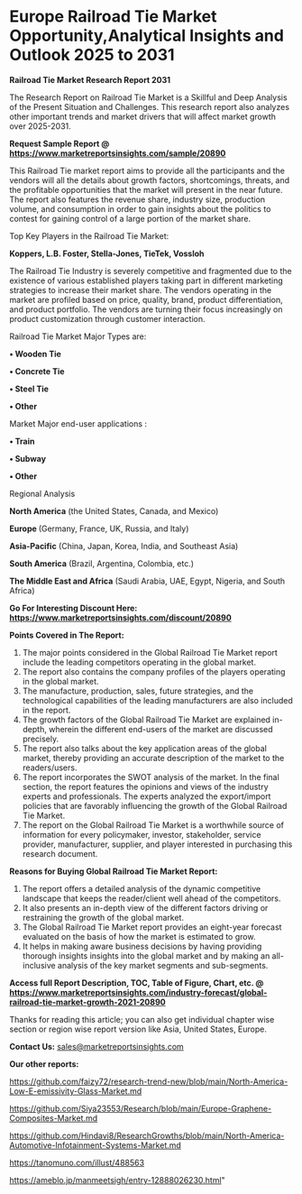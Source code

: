 # Europe Railroad Tie Market Opportunity,Analytical Insights and Outlook 2025 to 2031

<strong>Railroad Tie Market Research Report 2031</strong>

The Research Report on Railroad Tie Market is a Skillful and Deep Analysis of the Present Situation and Challenges. This research report also analyzes other important trends and market drivers that will affect market growth over 2025-2031.

<strong>Request Sample Report @ <a href=https://www.marketreportsinsights.com/sample/20890>https://www.marketreportsinsights.com/sample/20890</a></strong>

This Railroad Tie market report aims to provide all the participants and the vendors will all the details about growth factors, shortcomings, threats, and the profitable opportunities that the market will present in the near future. The report also features the revenue share, industry size, production volume, and consumption in order to gain insights about the politics to contest for gaining control of a large portion of the market share.

Top Key Players in the Railroad Tie Market:

<strong>Koppers, L.B. Foster, Stella-Jones, TieTek, Vossloh</strong>

The Railroad Tie Industry is severely competitive and fragmented due to the existence of various established players taking part in different marketing strategies to increase their market share. The vendors operating in the market are profiled based on price, quality, brand, product differentiation, and product portfolio. The vendors are turning their focus increasingly on product customization through customer interaction.

Railroad Tie Market Major Types are:

<strong>• Wooden Tie

• Concrete Tie

• Steel Tie

• Other</strong>

Market Major end-user applications :

<strong>• Train

• Subway

• Other</strong>

Regional Analysis

</u><strong><b>North America</b></strong> (the United States, Canada, and Mexico)

<strong><b>Europe </b></strong>(Germany, France, UK, Russia, and Italy)

<strong><b>Asia-Pacific</b></strong> (China, Japan, Korea, India, and Southeast Asia)

<strong><b>South America</b></strong> (Brazil, Argentina, Colombia, etc.)

<strong><b>The Middle East and Africa</b></strong> (Saudi Arabia, UAE, Egypt, Nigeria, and South Africa)

<strong>Go For Interesting Discount Here: <a href=https://www.marketreportsinsights.com/discount/20890>https://www.marketreportsinsights.com/discount/20890</a></strong>

<strong>Points Covered in The Report:</strong>
<ol>
  <li>The major points considered in the Global Railroad Tie Market report include the leading competitors operating in the global market.</li>
  <li>The report also contains the company profiles of the players operating in the global market.</li>
  <li>The manufacture, production, sales, future strategies, and the technological capabilities of the leading manufacturers are also included in the report.</li>
  <li>The growth factors of the Global Railroad Tie Market are explained in-depth, wherein the different end-users of the market are discussed precisely.</li>
  <li>The report also talks about the key application areas of the global market, thereby providing an accurate description of the market to the readers/users.</li>
  <li>The report incorporates the SWOT analysis of the market. In the final section, the report features the opinions and views of the industry experts and professionals. The experts analyzed the export/import policies that are favorably influencing the growth of the Global Railroad Tie Market.</li>
  <li>The report on the Global Railroad Tie Market is a worthwhile source of information for every policymaker, investor, stakeholder, service provider, manufacturer, supplier, and player interested in purchasing this research document.</li>
</ol>
<strong>Reasons for Buying Global Railroad Tie Market Report:</strong>

<ol>
  <li>The report offers a detailed analysis of the dynamic competitive landscape that keeps the reader/client well ahead of the competitors.</li>
  <li>It also presents an in-depth view of the different factors driving or restraining the growth of the global market.</li>
  <li>The Global Railroad Tie Market report provides an eight-year forecast evaluated on the basis of how the market is estimated to grow.</li>
  <li>It helps in making aware business decisions by having providing thorough insights insights into the global market and by making an all-inclusive analysis of the key market segments and sub-segments.</li>
</ol>
<strong>Access full Report Description, TOC, Table of Figure, Chart, etc. @ <a href=https://www.marketreportsinsights.com/industry-forecast/global-railroad-tie-market-growth-2021-20890>https://www.marketreportsinsights.com/industry-forecast/global-railroad-tie-market-growth-2021-20890</a></strong>


Thanks for reading this article; you can also get individual chapter wise section or region wise report version like Asia, United States, Europe.

<strong>Contact Us:</strong>
sales@marketreportsinsights.com

<strong>Our other reports:</strong>

<a href=https://github.com/faizy72/research-trend-new/blob/main/North-America-Low-E-emissivity-Glass-Market.md>https://github.com/faizy72/research-trend-new/blob/main/North-America-Low-E-emissivity-Glass-Market.md</a>

<a href=https://github.com/Siya23553/Research/blob/main/Europe-Graphene-Composites-Market.md>https://github.com/Siya23553/Research/blob/main/Europe-Graphene-Composites-Market.md</a>

<a href=https://github.com/Hindavi8/ResearchGrowths/blob/main/North-America-Automotive-Infotainment-Systems-Market.md>https://github.com/Hindavi8/ResearchGrowths/blob/main/North-America-Automotive-Infotainment-Systems-Market.md</a>

<a href=https://tanomuno.com/illust/488563>https://tanomuno.com/illust/488563</a>

<a href=https://ameblo.jp/manmeetsigh/entry-12888026230.html>https://ameblo.jp/manmeetsigh/entry-12888026230.html</a>"
